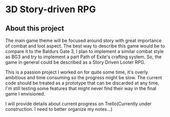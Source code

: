 # 3D Story-driven RPG
## About this project
The main game theme will be focused around story with great importance of combat and loot aspect. The best way to describe this game would be to compare it to the Baldurs Gate 3, I plan to implement a similar combat style as BG3 and try to implement a part Path of Exile's crafting system. So, the game in general could be described as a Story Driven Looter RPG.

This is a passion project I worked on for quite some time, it's overly ambitious and time consuming so the progress might be slow. The current code should be treated as a prototype that can be discarded at any time, I'm still testing some features that might never find their way in the final game I envisioned.

I will provide details about current progress on Trello(Currently under construction. I need to better organize my notes...)

